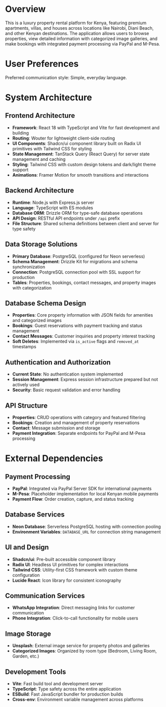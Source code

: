# Overview

This is a luxury property rental platform for Kenya, featuring premium apartments, villas, and houses across locations like Nairobi, Diani Beach, and other Kenyan destinations. The application allows users to browse properties, view detailed information with categorized image galleries, and make bookings with integrated payment processing via PayPal and M-Pesa.

# User Preferences

Preferred communication style: Simple, everyday language.

# System Architecture

## Frontend Architecture
- **Framework**: React 18 with TypeScript and Vite for fast development and building
- **Routing**: Wouter for lightweight client-side routing
- **UI Components**: Shadcn/ui component library built on Radix UI primitives with Tailwind CSS for styling
- **State Management**: TanStack Query (React Query) for server state management and caching
- **Styling**: Tailwind CSS with custom design tokens and dark/light theme support
- **Animations**: Framer Motion for smooth transitions and interactions

## Backend Architecture
- **Runtime**: Node.js with Express.js server
- **Language**: TypeScript with ES modules
- **Database ORM**: Drizzle ORM for type-safe database operations
- **API Design**: RESTful API endpoints under `/api` prefix
- **File Structure**: Shared schema definitions between client and server for type safety

## Data Storage Solutions
- **Primary Database**: PostgreSQL (configured for Neon serverless)
- **Schema Management**: Drizzle Kit for migrations and schema synchronization
- **Connection**: PostgreSQL connection pool with SSL support for production
- **Tables**: Properties, bookings, contact messages, and property images with categorization

## Database Schema Design
- **Properties**: Core property information with JSON fields for amenities and categorized images
- **Bookings**: Guest reservations with payment tracking and status management
- **Contact Messages**: Customer inquiries and property interest tracking
- **Soft Deletes**: Implemented via `is_active` flags and `removed_at` timestamps

## Authentication and Authorization
- **Current State**: No authentication system implemented
- **Session Management**: Express session infrastructure prepared but not actively used
- **Security**: Basic request validation and error handling

## API Structure
- **Properties**: CRUD operations with category and featured filtering
- **Bookings**: Creation and management of property reservations
- **Contact**: Message submission and storage
- **Payment Integration**: Separate endpoints for PayPal and M-Pesa processing

# External Dependencies

## Payment Processing
- **PayPal**: Integrated via PayPal Server SDK for international payments
- **M-Pesa**: Placeholder implementation for local Kenyan mobile payments
- **Payment Flow**: Order creation, capture, and status tracking

## Database Services
- **Neon Database**: Serverless PostgreSQL hosting with connection pooling
- **Environment Variables**: `DATABASE_URL` for connection string management

## UI and Design
- **Shadcn/ui**: Pre-built accessible component library
- **Radix UI**: Headless UI primitives for complex interactions
- **Tailwind CSS**: Utility-first CSS framework with custom theme configuration
- **Lucide React**: Icon library for consistent iconography

## Communication Services
- **WhatsApp Integration**: Direct messaging links for customer communication
- **Phone Integration**: Click-to-call functionality for mobile users

## Image Storage
- **Unsplash**: External image service for property photos and galleries
- **Categorized Images**: Organized by room type (Bedroom, Living Room, Garden, etc.)

## Development Tools
- **Vite**: Fast build tool and development server
- **TypeScript**: Type safety across the entire application
- **ESBuild**: Fast JavaScript bundler for production builds
- **Cross-env**: Environment variable management across platforms